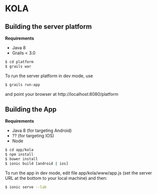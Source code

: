 KOLA
====

Building the server platform
------------

**Requirements**

- Java 8
- Grails < 3.0

```bash
$ cd platform
$ grails war
```

To run the server platform in dev mode, use

```bash
$ grails run-app
```

and point your browser at http://localhost:8080/platform


Building the App
------------

**Requirements**

- Java 8 (for targeting Android)
- ?? (for targeting IOS)
- Node

```bash
$ cd app/kola
$ npm install
$ bower install
$ ionic build [android | ios]
```

To run the app in dev mode, edit file app/kola/www/app.js (set the server URL at the bottom to your local machine) and then:

```bash
$ ionic serve --lab
```
